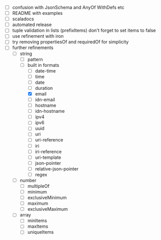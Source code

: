 - [ ] confusion with JsonSchema and AnyOf WithDefs etc
- [ ] README with examples
- [ ] scaladocs
- [ ] automated release
- [ ] tuple validation in lists (prefixItems) don't forget to set items to false
- [ ] use refinement with iron
- [ ] try removing propertiesOf and requiredOf for simplicity
- [ ] further refinements
    - [ ] string
        - [ ] pattern
        - [ ] built in formats
            - [ ] date-time
            - [ ] time
            - [ ] date
            - [ ] duration
            - [x] email
            - [ ] idn-email
            - [ ] hostname
            - [ ] idn-hostname
            - [ ] ipv4
            - [ ] ipv6
            - [ ] uuid
            - [ ] uri
            - [ ] uri-reference
            - [ ] iri
            - [ ] iri-reference
            - [ ] uri-template
            - [ ] json-pointer
            - [ ] relative-json-pointer
            - [ ] regex
    - [ ] number
        - [ ] multipleOf
        - [ ] minimum
        - [ ] exclusiveMinimum
        - [ ] maximum
        - [ ] exclusiveMaximum
    - [ ] array
        - [ ] minItems
        - [ ] maxItems
        - [ ] uniqueItems
